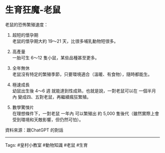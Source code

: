# 生育狂魔-老鼠

老鼠的恐怖繁殖速度：

1. 超短的懷孕期  
老鼠的懷孕期大約 19～21 天，比很多哺乳動物短很多。

2. 高產量  
一胎可生 6～12 隻小鼠，某些品種甚至更多。

3. 全年無休  
老鼠沒有特定的繁殖季節，只要環境適合（溫暖、有食物），隨時都能生。

4. 極速成長  
幼鼠出生後 4～6 週 就能達到性成熟，也就是說，一對老鼠可以在 一個半月內 變成四、五對老鼠，再繼續瘋狂繁殖。

5. 數學驚悚片  
在理想條件下，一對老鼠 一年內 可以繁殖出 約 5,000 隻後代（雖然實際上會受到環境和天敵影響，但仍然可怕）。

資料來源：跟ChatGPT 的對話

---

Tags: #皇村小教室 #動物知識 #老鼠 #生育